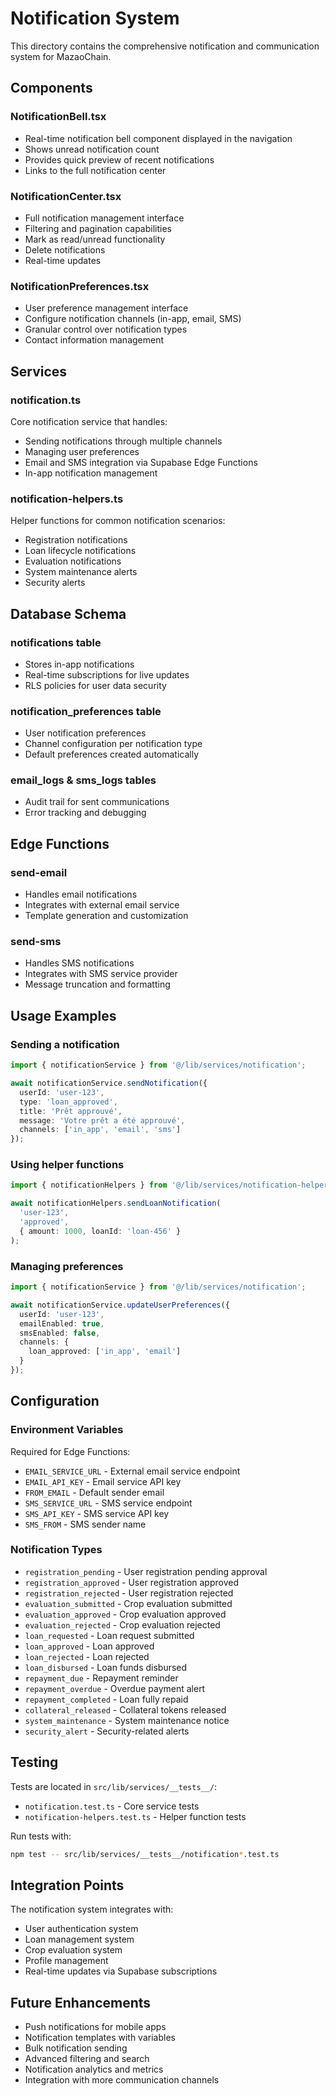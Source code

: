 # Notification System

This directory contains the comprehensive notification and communication system for MazaoChain.

## Components

### NotificationBell.tsx
- Real-time notification bell component displayed in the navigation
- Shows unread notification count
- Provides quick preview of recent notifications
- Links to the full notification center

### NotificationCenter.tsx
- Full notification management interface
- Filtering and pagination capabilities
- Mark as read/unread functionality
- Delete notifications
- Real-time updates

### NotificationPreferences.tsx
- User preference management interface
- Configure notification channels (in-app, email, SMS)
- Granular control over notification types
- Contact information management

## Services

### notification.ts
Core notification service that handles:
- Sending notifications through multiple channels
- Managing user preferences
- Email and SMS integration via Supabase Edge Functions
- In-app notification management

### notification-helpers.ts
Helper functions for common notification scenarios:
- Registration notifications
- Loan lifecycle notifications
- Evaluation notifications
- System maintenance alerts
- Security alerts

## Database Schema

### notifications table
- Stores in-app notifications
- Real-time subscriptions for live updates
- RLS policies for user data security

### notification_preferences table
- User notification preferences
- Channel configuration per notification type
- Default preferences created automatically

### email_logs & sms_logs tables
- Audit trail for sent communications
- Error tracking and debugging

## Edge Functions

### send-email
- Handles email notifications
- Integrates with external email service
- Template generation and customization

### send-sms
- Handles SMS notifications
- Integrates with SMS service provider
- Message truncation and formatting

## Usage Examples

### Sending a notification
```typescript
import { notificationService } from '@/lib/services/notification';

await notificationService.sendNotification({
  userId: 'user-123',
  type: 'loan_approved',
  title: 'Prêt approuvé',
  message: 'Votre prêt a été approuvé',
  channels: ['in_app', 'email', 'sms']
});
```

### Using helper functions
```typescript
import { notificationHelpers } from '@/lib/services/notification-helpers';

await notificationHelpers.sendLoanNotification(
  'user-123',
  'approved',
  { amount: 1000, loanId: 'loan-456' }
);
```

### Managing preferences
```typescript
import { notificationService } from '@/lib/services/notification';

await notificationService.updateUserPreferences({
  userId: 'user-123',
  emailEnabled: true,
  smsEnabled: false,
  channels: {
    loan_approved: ['in_app', 'email']
  }
});
```

## Configuration

### Environment Variables
Required for Edge Functions:
- `EMAIL_SERVICE_URL` - External email service endpoint
- `EMAIL_API_KEY` - Email service API key
- `FROM_EMAIL` - Default sender email
- `SMS_SERVICE_URL` - SMS service endpoint
- `SMS_API_KEY` - SMS service API key
- `SMS_FROM` - SMS sender name

### Notification Types
- `registration_pending` - User registration pending approval
- `registration_approved` - User registration approved
- `registration_rejected` - User registration rejected
- `evaluation_submitted` - Crop evaluation submitted
- `evaluation_approved` - Crop evaluation approved
- `evaluation_rejected` - Crop evaluation rejected
- `loan_requested` - Loan request submitted
- `loan_approved` - Loan approved
- `loan_rejected` - Loan rejected
- `loan_disbursed` - Loan funds disbursed
- `repayment_due` - Repayment reminder
- `repayment_overdue` - Overdue payment alert
- `repayment_completed` - Loan fully repaid
- `collateral_released` - Collateral tokens released
- `system_maintenance` - System maintenance notice
- `security_alert` - Security-related alerts

## Testing

Tests are located in `src/lib/services/__tests__/`:
- `notification.test.ts` - Core service tests
- `notification-helpers.test.ts` - Helper function tests

Run tests with:
```bash
npm test -- src/lib/services/__tests__/notification*.test.ts
```

## Integration Points

The notification system integrates with:
- User authentication system
- Loan management system
- Crop evaluation system
- Profile management
- Real-time updates via Supabase subscriptions

## Future Enhancements

- Push notifications for mobile apps
- Notification templates with variables
- Bulk notification sending
- Advanced filtering and search
- Notification analytics and metrics
- Integration with more communication channels